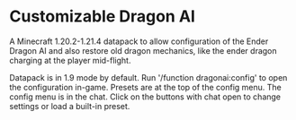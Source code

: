 # Customizable Dragon AI

A Minecraft 1.20.2-1.21.4 datapack to allow configuration of the Ender Dragon AI and also restore old dragon mechanics, like the ender dragon charging at the player mid-flight.

Datapack is in 1.9 mode by default. Run '/function dragonai:config' to open the configuration in-game. Presets are at the top of the config menu. The config menu is in the chat. Click on the buttons with chat open to change settings or load a built-in preset.
